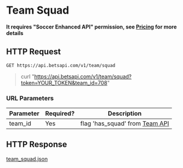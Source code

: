 # Team Squad

**It requires "Soccer Enhanced API" permission, see [Pricing](https://betsapi.com/mm/pricing) for more details**

## HTTP Request

`GET https://api.betsapi.com/v1/team/squad`

> curl "https://api.betsapi.com/v1/team/squad?token=YOUR_TOKEN&team_id=708"

### URL Parameters

Parameter | Required? | Description
--------- | ------- | -----------
team_id | Yes | flag 'has_squad' from [Team API](#team)

## HTTP Response

<a href="../samples/team_squad.json" target="_blank">team_squad.json</a>
